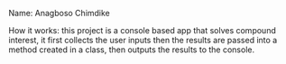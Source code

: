 Name: Anagboso Chimdike

How it works:
    this project is a console based app that solves compound interest, it first collects the user inputs then the results are passed into a method created in a class, then outputs the results to the console.